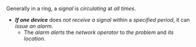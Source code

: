 Generally in a ring, a *signal* is *circulating* at *all times*.

- ***If one device*** does *not receive a signal* within a *specified period*, it can *issue an alarm*.
	- The *alarm alerts* the *network operator* to *the problem* and *its location*.